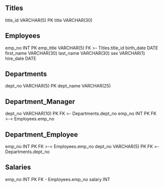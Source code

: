 Titles
-
title_id VARCHAR(5) PK
title VARCHAR(30)

Employees
-
emp_no INT PK
emp_title VARCHAR(5)  FK >- Titles.title_id
birth_date DATE
first_name VARCHAR(30)
last_name VARCHAR(30)
sex VARCHAR(1)
hire_date DATE

Departments
-
dept_no VARCHAR(5) PK
dept_name VARCHAR(25)

Department_Manager 
-
dept_no VARCHAR(10) PK FK >- Departments.dept_no
emp_no INT PK FK >-< Employees.emp_no

Department_Employee 
-
emp_no INT PK FK >-< Employees.emp_no
dept_no VARCHAR(5) PK FK >- Departments.dept_no


Salaries
-
emp_no INT PK FK - Employees.emp_no
salary INT